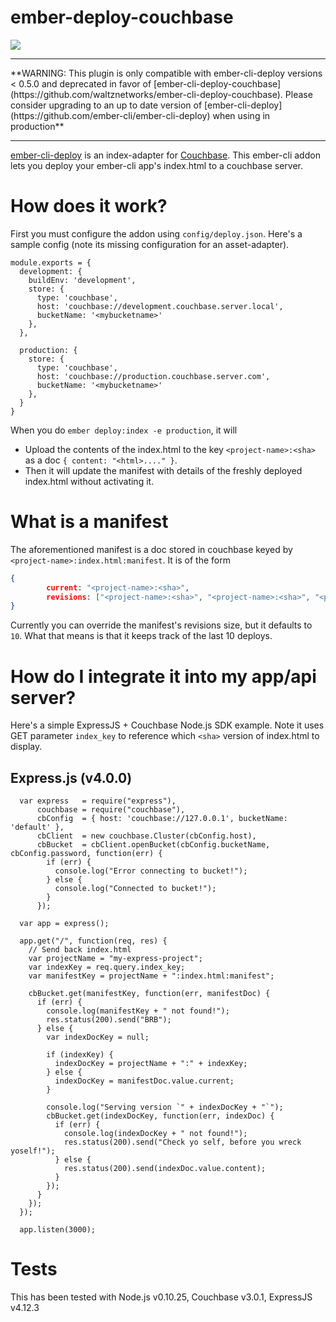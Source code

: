 # ember-deploy-couchbase

[![](https://ember-cli-deploy.github.io/ember-cli-deploy-version-badges/plugins/ember-deploy-couchbase.svg)](http://ember-cli-deploy.github.io/ember-cli-deploy-version-badges/)

<hr/>
**WARNING: This plugin is only compatible with ember-cli-deploy versions < 0.5.0 and deprecated in favor of [ember-cli-deploy-couchbase](https://github.com/waltznetworks/ember-cli-deploy-couchbase). Please consider upgrading to an up to date version of [ember-cli-deploy](https://github.com/ember-cli/ember-cli-deploy) when using in production**
<hr/>

[ember-cli-deploy](https://github.com/ember-cli/ember-cli-deploy)
is an index-adapter for [Couchbase](http://www.couchbase.com). This
ember-cli addon lets you deploy your ember-cli app's
index.html to a couchbase server.

# How does it work?

First you must configure the addon using `config/deploy.json`. Here's
a sample config (note its missing configuration for an asset-adapter).

```
module.exports = {
  development: {
    buildEnv: 'development',
    store: {
      type: 'couchbase',
      host: 'couchbase://development.couchbase.server.local',
      bucketName: '<mybucketname>'
    },
  },

  production: {
    store: {
      type: 'couchbase',
      host: 'couchbase://production.couchbase.server.com',
      bucketName: '<mybucketname>'
    },
  }
}
```

When you do `ember deploy:index -e production`, it will 

* Upload the contents of the index.html to the key
`<project-name>:<sha>` as a doc `{ content: "<html>...." }`.
* Then it will update the manifest with details of the freshly
deployed index.html without activating it.

# What is a manifest

The aforementioned manifest is a doc stored in couchbase keyed by
`<project-name>:index.html:manifest`. It is of the form

```json
{
        current: "<project-name>:<sha>",
        revisions: ["<project-name>:<sha>", "<project-name>:<sha>", "<project-name>:<sha>"]
}
```

Currently you can override the manifest's revisions size, but it
defaults to `10`. What that means is that it keeps track of the last
10 deploys.

# How do I integrate it into my app/api server?

Here's a simple ExpressJS + Couchbase Node.js SDK example. Note it
uses GET parameter `index_key` to reference which `<sha>` version of
index.html to display.

## Express.js (v4.0.0)

```
  var express   = require("express"),
      couchbase = require("couchbase"),
      cbConfig  = { host: 'couchbase://127.0.0.1', bucketName: 'default' },
      cbClient  = new couchbase.Cluster(cbConfig.host),
      cbBucket  = cbClient.openBucket(cbConfig.bucketName, cbConfig.password, function(err) {
        if (err) {
          console.log("Error connecting to bucket!");
        } else {
          console.log("Connected to bucket!");
        }
      });

  var app = express();

  app.get("/", function(req, res) {
    // Send back index.html
    var projectName = "my-express-project";
    var indexKey = req.query.index_key;
    var manifestKey = projectName + ":index.html:manifest";

    cbBucket.get(manifestKey, function(err, manifestDoc) {
      if (err) {
        console.log(manifestKey + " not found!");
        res.status(200).send("BRB");
      } else {
        var indexDocKey = null;

        if (indexKey) {
          indexDocKey = projectName + ":" + indexKey;
        } else {
          indexDocKey = manifestDoc.value.current;
        }

        console.log("Serving version `" + indexDocKey + "`");
        cbBucket.get(indexDocKey, function(err, indexDoc) {
          if (err) {
            console.log(indexDocKey + " not found!");
            res.status(200).send("Check yo self, before you wreck yoself!");
          } else {
            res.status(200).send(indexDoc.value.content);
          }
        });
      }
    });
  });

  app.listen(3000);
```

# Tests

This has been tested with Node.js v0.10.25, Couchbase v3.0.1,
ExpressJS v4.12.3
